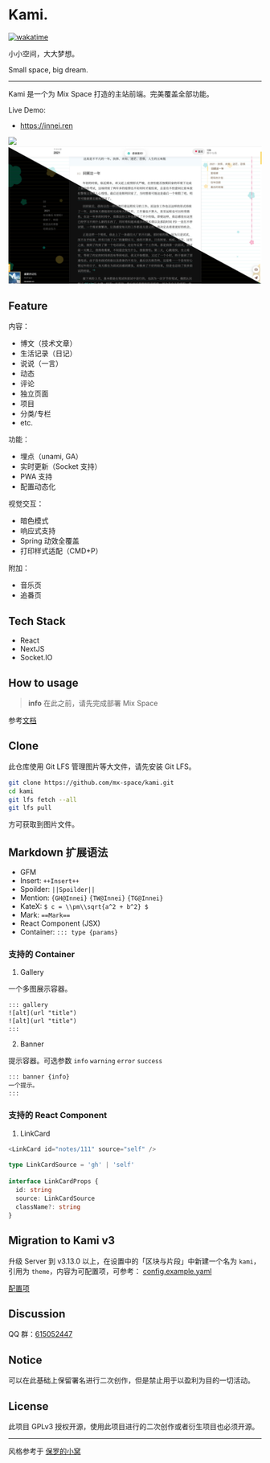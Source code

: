 # Kami.

[![wakatime](https://wakatime.com/badge/github/mx-space/kami.svg)](https://wakatime.com/badge/github/mx-space/kami)

小小空间，大大梦想。

Small space, big dream.

---

Kami 是一个为 Mix Space 打造的主站前端。完美覆盖全部功能。

Live Demo:

- <https://innei.ren>

![](https://user-images.githubusercontent.com/41265413/169677737-9b407450-ec95-4d30-b5ca-818cf1d18bdb.png)
![](https://github.com/mx-space/docs-images/blob/master/images/bg.jpg?raw=true)

## Feature

内容：

- 博文（技术文章）
- 生活记录（日记）
- 说说（一言）
- 动态
- 评论
- 独立页面
- 项目
- 分类/专栏
- etc.

功能：

- 埋点（unami, GA）
- 实时更新（Socket 支持）
- PWA 支持
- 配置动态化

视觉交互：

- 暗色模式
- 响应式支持
- Spring 动效全覆盖
- 打印样式适配（CMD+P）

附加：

- 音乐页
- 追番页

## Tech Stack

- React
- NextJS
- Socket.IO

## How to usage

> **info**
> 在此之前，请先完成部署 Mix Space

参考[文档](https://mx-space.js.org/deploy/index.html#Deploy-kami)

## Clone

此仓库使用 Git LFS 管理图片等大文件，请先安装 Git LFS。

```bash
git clone https://github.com/mx-space/kami.git
cd kami
git lfs fetch --all
git lfs pull
```

方可获取到图片文件。

## Markdown 扩展语法

- GFM
- Insert: `++Insert++`
- Spoilder: `||Spoilder||`
- Mention: `{GH@Innei}` `{TW@Innei}` `{TG@Innei}`
- KateX: `$ c = \\pm\\sqrt{a^2 + b^2} $`
- Mark: `==Mark==`
- React Component (JSX)
- Container: `::: type {params}`

### 支持的 Container

1. Gallery

一个多图展示容器。

```mark
::: gallery
![alt](url "title")
![alt](url "title")
:::
```

2. Banner

提示容器。可选参数 `info` `warning` `error` `success`

```mark
::: banner {info}
一个提示。
:::
```

### 支持的 React Component

1. LinkCard

```js
<LinkCard id="notes/111" source="self" />
```

```ts
type LinkCardSource = 'gh' | 'self'

interface LinkCardProps {
  id: string
  source: LinkCardSource
  className?: string
}
```

## Migration to Kami v3

升级 Server 到 v3.13.0 以上，在设置中的「区块与片段」中新建一个名为 `kami`，引用为 `theme`，内容为可配置项，可参考： [config.example.yaml](./config.example.yaml)

[配置项](https://mx-docs.shizuri.net/deploy/kami#%E6%9B%B4%E4%B8%BA%E8%AF%A6%E7%BB%86%E7%9A%84%E9%85%8D%E7%BD%AE%E9%A1%B9)

## Discussion

QQ 群：[615052447](https://jq.qq.com/?_wv=1027&k=5t9N0mw)

## Notice

可以在此基础上保留署名进行二次创作，但是禁止用于以盈利为目的一切活动。

## License

此项目 GPLv3 授权开源，使用此项目进行的二次创作或者衍生项目也必须开源。

---

风格参考于 [保罗的小窝](https://paul.ren)
